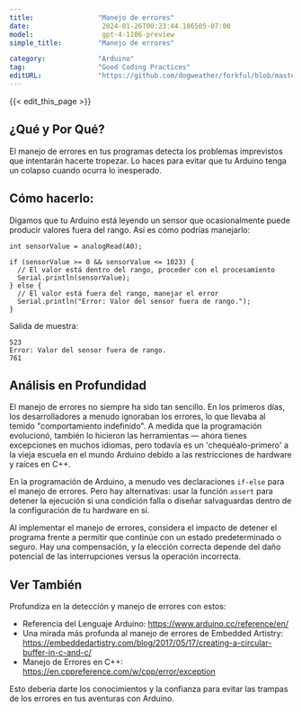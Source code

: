 ```yaml
---
title:                "Manejo de errores"
date:                  2024-01-26T00:23:44.186505-07:00
model:                 gpt-4-1106-preview
simple_title:         "Manejo de errores"

category:             "Arduino"
tag:                  "Good Coding Practices"
editURL:              "https://github.com/dogweather/forkful/blob/master/content/es/arduino/handling-errors.md"
---
```


{{< edit_this_page >}}

## ¿Qué y Por Qué?

El manejo de errores en tus programas detecta los problemas imprevistos que intentarán hacerte tropezar. Lo haces para evitar que tu Arduino tenga un colapso cuando ocurra lo inesperado.

## Cómo hacerlo:

Digamos que tu Arduino está leyendo un sensor que ocasionalmente puede producir valores fuera del rango. Así es cómo podrías manejarlo:

```Arduino
int sensorValue = analogRead(A0);

if (sensorValue >= 0 && sensorValue <= 1023) {
  // El valor está dentro del rango, proceder con el procesamiento
  Serial.println(sensorValue);
} else {
  // El valor está fuera del rango, manejar el error
  Serial.println("Error: Valor del sensor fuera de rango.");
}
```
Salida de muestra:
```
523
Error: Valor del sensor fuera de rango.
761
```

## Análisis en Profundidad

El manejo de errores no siempre ha sido tan sencillo. En los primeros días, los desarrolladores a menudo ignoraban los errores, lo que llevaba al temido "comportamiento indefinido". A medida que la programación evolucionó, también lo hicieron las herramientas — ahora tienes excepciones en muchos idiomas, pero todavía es un 'chequéalo-primero' a la vieja escuela en el mundo Arduino debido a las restricciones de hardware y raíces en C++.

En la programación de Arduino, a menudo ves declaraciones `if-else` para el manejo de errores. Pero hay alternativas: usar la función `assert` para detener la ejecución si una condición falla o diseñar salvaguardas dentro de la configuración de tu hardware en sí.

Al implementar el manejo de errores, considera el impacto de detener el programa frente a permitir que continúe con un estado predeterminado o seguro. Hay una compensación, y la elección correcta depende del daño potencial de las interrupciones versus la operación incorrecta.

## Ver También

Profundiza en la detección y manejo de errores con estos:

- Referencia del Lenguaje Arduino: https://www.arduino.cc/reference/en/
- Una mirada más profunda al manejo de errores de Embedded Artistry: https://embeddedartistry.com/blog/2017/05/17/creating-a-circular-buffer-in-c-and-c/
- Manejo de Errores en C++: https://en.cppreference.com/w/cpp/error/exception

Esto debería darte los conocimientos y la confianza para evitar las trampas de los errores en tus aventuras con Arduino.
